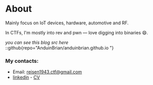 # About
Mainly focus on IoT devices, hardware, automotive and RF.<br>

In CTFs, I'm mostly into rev and pwn — love digging into binaries 😄.

*you can see this blog src here*<br>
::github{repo="AnduinBrian/anduinbrian.github.io "}

### My contacts:
- Email: reisen1943.ctf@gmail.com
- [linkedin](https://www.linkedin.com/in/huy-nguyen-85097316b/) - [CV]("/public/my_cv.pdf")
